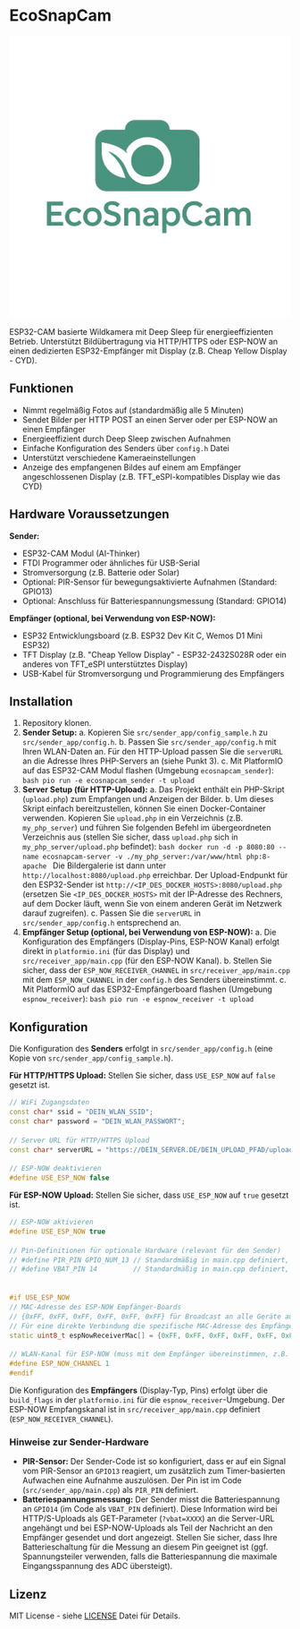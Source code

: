# EcoSnapCam

![EcoSnapCam Logo](ecosnapcam-logo.png)

ESP32-CAM basierte Wildkamera mit Deep Sleep für energieeffizienten Betrieb.
Unterstützt Bildübertragung via HTTP/HTTPS oder ESP-NOW an einen dedizierten ESP32-Empfänger mit Display (z.B. Cheap Yellow Display - CYD).

## Funktionen

- Nimmt regelmäßig Fotos auf (standardmäßig alle 5 Minuten)
- Sendet Bilder per HTTP POST an einen Server oder per ESP-NOW an einen Empfänger
- Energieeffizient durch Deep Sleep zwischen Aufnahmen
- Einfache Konfiguration des Senders über `config.h` Datei
- Unterstützt verschiedene Kameraeinstellungen
- Anzeige des empfangenen Bildes auf einem am Empfänger angeschlossenen Display (z.B. TFT_eSPI-kompatibles Display wie das CYD)

## Hardware Voraussetzungen

**Sender:**
- ESP32-CAM Modul (AI-Thinker)
- FTDI Programmer oder ähnliches für USB-Serial
- Stromversorgung (z.B. Batterie oder Solar)
- Optional: PIR-Sensor für bewegungsaktivierte Aufnahmen (Standard: GPIO13)
- Optional: Anschluss für Batteriespannungsmessung (Standard: GPIO14)

**Empfänger (optional, bei Verwendung von ESP-NOW):**
- ESP32 Entwicklungsboard (z.B. ESP32 Dev Kit C, Wemos D1 Mini ESP32)
- TFT Display (z.B. "Cheap Yellow Display" - ESP32-2432S028R oder ein anderes von TFT_eSPI unterstütztes Display)
- USB-Kabel für Stromversorgung und Programmierung des Empfängers

## Installation

1.  Repository klonen.
2.  **Sender Setup:**
    a.  Kopieren Sie `src/sender_app/config_sample.h` zu `src/sender_app/config.h`.
    b.  Passen Sie `src/sender_app/config.h` mit Ihren WLAN-Daten an. Für den HTTP-Upload passen Sie die `serverURL` an die Adresse Ihres PHP-Servers an (siehe Punkt 3).
    c.  Mit PlatformIO auf das ESP32-CAM Modul flashen (Umgebung `ecosnapcam_sender`):
        ```bash
        pio run -e ecosnapcam_sender -t upload
        ```
3.  **Server Setup (für HTTP-Upload):**
    a.  Das Projekt enthält ein PHP-Skript (`upload.php`) zum Empfangen und Anzeigen der Bilder.
    b.  Um dieses Skript einfach bereitzustellen, können Sie einen Docker-Container verwenden. Kopieren Sie `upload.php` in ein Verzeichnis (z.B. `my_php_server`) und führen Sie folgenden Befehl im übergeordneten Verzeichnis aus (stellen Sie sicher, dass `upload.php` sich in `my_php_server/upload.php` befindet):
        ```bash
        docker run -d -p 8080:80 --name ecosnapcam-server -v ./my_php_server:/var/www/html php:8-apache
        ```
        Die Bildergalerie ist dann unter `http://localhost:8080/upload.php` erreichbar. Der Upload-Endpunkt für den ESP32-Sender ist `http://<IP_DES_DOCKER_HOSTS>:8080/upload.php` (ersetzen Sie `<IP_DES_DOCKER_HOSTS>` mit der IP-Adresse des Rechners, auf dem Docker läuft, wenn Sie von einem anderen Gerät im Netzwerk darauf zugreifen).
    c.  Passen Sie die `serverURL` in `src/sender_app/config.h` entsprechend an.
4.  **Empfänger Setup (optional, bei Verwendung von ESP-NOW):**
    a.  Die Konfiguration des Empfängers (Display-Pins, ESP-NOW Kanal) erfolgt direkt in `platformio.ini` (für das Display) und `src/receiver_app/main.cpp` (für den ESP-NOW Kanal).
    b.  Stellen Sie sicher, dass der `ESP_NOW_RECEIVER_CHANNEL` in `src/receiver_app/main.cpp` mit dem `ESP_NOW_CHANNEL` in der `config.h` des Senders übereinstimmt.
    c.  Mit PlatformIO auf das ESP32-Empfängerboard flashen (Umgebung `espnow_receiver`):
        ```bash
        pio run -e espnow_receiver -t upload
        ```

## Konfiguration

Die Konfiguration des **Senders** erfolgt in `src/sender_app/config.h` (eine Kopie von `src/sender_app/config_sample.h`).

**Für HTTP/HTTPS Upload:**
Stellen Sie sicher, dass `USE_ESP_NOW` auf `false` gesetzt ist.
```cpp
// WiFi Zugangsdaten
const char* ssid = "DEIN_WLAN_SSID";
const char* password = "DEIN_WLAN_PASSWORT";

// Server URL für HTTP/HTTPS Upload
const char* serverURL = "https://DEIN_SERVER.DE/DEIN_UPLOAD_PFAD/upload.php";

// ESP-NOW deaktivieren
#define USE_ESP_NOW false
```

**Für ESP-NOW Upload:**
Stellen Sie sicher, dass `USE_ESP_NOW` auf `true` gesetzt ist.
```cpp
// ESP-NOW aktivieren
#define USE_ESP_NOW true

// Pin-Definitionen für optionale Hardware (relevant für den Sender)
// #define PIR_PIN GPIO_NUM_13 // Standardmäßig in main.cpp definiert, hier zur Info
// #define VBAT_PIN 14         // Standardmäßig in main.cpp definiert, hier zur Info


#if USE_ESP_NOW
// MAC-Adresse des ESP-NOW Empfänger-Boards
// {0xFF, 0xFF, 0xFF, 0xFF, 0xFF, 0xFF} für Broadcast an alle Geräte auf dem Kanal.
// Für eine direkte Verbindung die spezifische MAC-Adresse des Empfängers eintragen.
static uint8_t espNowReceiverMac[] = {0xFF, 0xFF, 0xFF, 0xFF, 0xFF, 0xFF};

// WLAN-Kanal für ESP-NOW (muss mit dem Empfänger übereinstimmen, z.B. 1)
#define ESP_NOW_CHANNEL 1
#endif
```
Die Konfiguration des **Empfängers** (Display-Typ, Pins) erfolgt über die `build_flags` in der `platformio.ini` für die `espnow_receiver`-Umgebung. Der ESP-NOW Empfangskanal ist in `src/receiver_app/main.cpp` definiert (`ESP_NOW_RECEIVER_CHANNEL`).

### Hinweise zur Sender-Hardware

-   **PIR-Sensor:** Der Sender-Code ist so konfiguriert, dass er auf ein Signal vom PIR-Sensor an `GPIO13` reagiert, um zusätzlich zum Timer-basierten Aufwachen eine Aufnahme auszulösen. Der Pin ist im Code (`src/sender_app/main.cpp`) als `PIR_PIN` definiert.
-   **Batteriespannungsmessung:** Der Sender misst die Batteriespannung an `GPIO14` (im Code als `VBAT_PIN` definiert). Diese Information wird bei HTTP/S-Uploads als GET-Parameter (`?vbat=XXXX`) an die Server-URL angehängt und bei ESP-NOW-Uploads als Teil der Nachricht an den Empfänger gesendet und dort angezeigt. Stellen Sie sicher, dass Ihre Batterieschaltung für die Messung an diesem Pin geeignet ist (ggf. Spannungsteiler verwenden, falls die Batteriespannung die maximale Eingangsspannung des ADC übersteigt).

## Lizenz

MIT License - siehe [LICENSE](LICENSE) Datei für Details.
